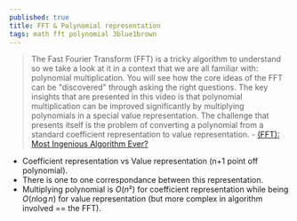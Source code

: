 ```yaml
---
published: true
title: FFT & Polynomial representation
tags: math fft polynomial 3blue1brown
---
```

> The Fast Fourier Transform (FFT) is a tricky algorithm to understand so we take a look at it in a context that we are all familiar with: polynomial multiplication. You will see how the core ideas of the FFT can be "discovered" through asking the right questions. The key insights that are presented in this video is that polynomial multiplication can be improved significantly by multiplying polynomials in a special value representation. The challenge that presents itself is the problem of converting a polynomial from a standard coefficient representation to value representation. - [(FFT): Most Ingenious Algorithm Ever?](https://www.youtube.com/watch?v=h7apO7q16V0)

- Coefficient representation vs Value representation (n+1 point off polynomial).
- There is one to one correspondance between this representation.
- Multiplying  polynomial is $O(n²)$ for coefficient representation while being $O(n \log n)$ for value representation (but more complex in algorithm involved == the FFT).
